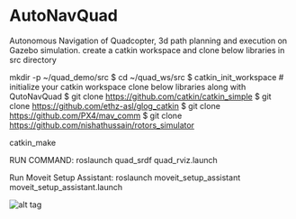# AutoNavQuad
Autonomous Navigation of Quadcopter, 3d path planning and execution on Gazebo simulation.
create a catkin workspace and clone below libraries in src directory

mkdir -p ~/quad_demo/src
$ cd ~/quad_ws/src
$ catkin_init_workspace  # initialize your catkin workspace
clone below libraries along with QutoNavQuad
$ git clone https://github.com/catkin/catkin_simple
$ git clone https://github.com/ethz-asl/glog_catkin
$ git clone https://github.com/PX4/mav_comm
$ git clone https://github.com/nishathussain/rotors_simulator

catkin_make

RUN COMMAND:
roslaunch quad_srdf quad_rviz.launch

Run Moveit Setup Assistant:
roslaunch moveit_setup_assistant moveit_setup_assistant.launch

![alt tag](https://github.com/nishathussain/AutoNavQuad/blob/master/pres_data_full.png)
